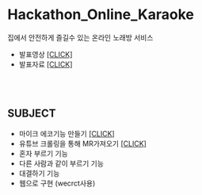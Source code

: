 # Hackathon_Online_Karaoke
집에서 안전하게 즐길수 있는 온라인 노래방 서비스 

* 발표영상 <a href="https://github.com/LeeSangMin96/Hackathon_Online_Karaoke/blob/master/%EB%B0%9C%ED%91%9C%EC%98%81%EC%83%81.mp4">[CLICK]</a>
* 발표자료 <a href="https://github.com/LeeSangMin96/Hackathon_Online_Karaoke/blob/master/%EB%B0%9C%ED%91%9C%EC%9E%90%EB%A3%8C.pdf">[CLICK]</a>

<br/>
<br/>

## SUBJECT
* 마이크 에코기능 만들기 <a href="https://github.com/LeeSangMin96/Hackathon_Online_Karaoke/tree/master/microphone_echo">[CLICK]</a>
* 유튜브 크롤링을 통해 MR가져오기 <a href="https://github.com/LeeSangMin96/Hackathon_Online_Karaoke/blob/master/mytube.py">[CLICK]</a>
* 혼자 부르기 기능
* 다른 사람과 같이 부르기 기능
* 대결하기 기능
* 웹으로 구현 (wecrct사용)
<br/>
<br/>
<br/>
